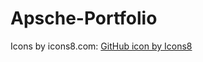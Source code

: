 # Apsche-Portfolio

Icons by icons8.com: 
<a href="https://icons8.com/icon/80462/github">GitHub icon by Icons8</a>
